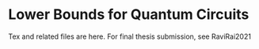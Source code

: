 # Lower Bounds for Quantum Circuits

Tex and related files are here. For final thesis submission, see RaviRai2021
